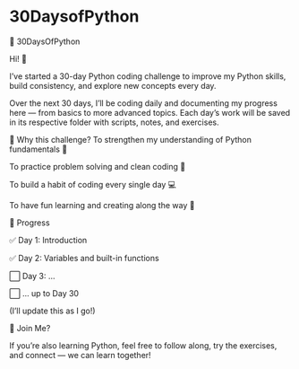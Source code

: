 # 30DaysofPython

📘 30DaysOfPython

Hi! 👋

I’ve started a 30-day Python coding challenge to improve my Python skills, build consistency, and explore new concepts every day.

Over the next 30 days, I’ll be coding daily and documenting my progress here — from basics to more advanced topics. Each day’s work will be saved in its respective folder with scripts, notes, and exercises.

🌟 Why this challenge?
To strengthen my understanding of Python fundamentals 🐍

To practice problem solving and clean coding 🧹

To build a habit of coding every single day 💻

To have fun learning and creating along the way 🎯

📅 Progress

✅ Day 1: Introduction

✅ Day 2: Variables and built-in functions

⬜ Day 3: …

⬜ … up to Day 30

(I’ll update this as I go!)

🤝 Join Me?

If you’re also learning Python, feel free to follow along, try the exercises, and connect — we can learn together!
